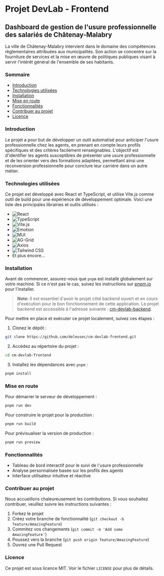 ﻿# Projet DevLab - Frontend

## Dashboard de gestion de l'usure professionnelle des salariés de Châtenay-Malabry

La ville de Châtenay-Malabry intervient dans le domaine des compétences règlementaires attribuées aux municipalités. Son action se concentre sur la fourniture de services et la mise en œuvre de politiques publiques visant à servir l'intérêt général de l'ensemble de ses habitants.

### Sommaire

- [Introduction](#introduction)
- [Technologies utilisées](#technologies-utilisées)
- [Installation](#installation)
- [Mise en route](#mise-en-route)
- [Fonctionnalités](#fonctionnalités)
- [Contribuer au projet](#contribuer-au-projet)
- [Licence](#licence)

### Introduction

Le projet a pour but de développer un outil automatisé pour anticiper l'usure professionnelle chez les agents, en prenant en compte leurs profils spécifiques et des critères facilement renseignables. L'objectif est d'identifier les agents susceptibles de présenter une usure professionnelle et de les orienter vers des formations adaptées, permettant ainsi une reconversion professionnelle pour conclure leur carrière dans un autre métier.

### Technologies utilisées

Ce projet est développé avec React et TypeScript, et utilise Vite.js comme outil de build pour une expérience de développement optimale. Voici une liste des principales librairies et outils utilisés :

- ![React](https://img.shields.io/badge/-React-61DAFB?logo=react&logoColor=white)
- ![TypeScript](https://img.shields.io/badge/-TypeScript-3178C6?logo=typescript&logoColor=white)
- ![Vite.js](https://img.shields.io/badge/-Vite-646CFF?logo=vite&logoColor=white)
- ![Emotion](https://img.shields.io/badge/-Emotion-DB7093?logo=emotion&logoColor=white)
- ![MUI](https://img.shields.io/badge/-MUI-007FFF?logo=mui&logoColor=white)
- ![AG-Grid](https://img.shields.io/badge/-AG--Grid-008000?logo=ag-grid&logoColor=white)
- ![Axios](https://img.shields.io/badge/-Axios-671DDF?logo=axios&logoColor=white)
- ![Tailwind CSS](https://img.shields.io/badge/-Tailwind_CSS-38B2AC?logo=tailwind-css&logoColor=white)
- Et plus encore...

### Installation

Avant de commencer, assurez-vous que `pnpm` est installé globalement sur votre machine. Si ce n'est pas le cas, suivez les instructions sur [pnpm.io](https://pnpm.io/install) pour l'installer.

> **Note:** Il est essentiel d'avoir le projet côté backend ouvert et en cours d'exécution pour le bon fonctionnement de cette application. Le projet backend est accessible à l'adresse suivante : [cm-devlab-backend](https://github.com/QuentinDrouet/cm-devlab-backend).

Pour mettre en place et exécuter ce projet localement, suivez ces étapes :

1. Clonez le dépôt :

```bash
git clone https://github.com/deleusec/cm-devlab-frontend.git
```

2. Accédez au répertoire du projet :

```bash
cd cm-devlab-frontend
```

3. Installez les dépendances avec `pnpm` :

```bash
pnpm install
```

### Mise en route

Pour démarrer le serveur de développement :

```bash
pnpm run dev
```

Pour construire le projet pour la production :

```bash
pnpm run build
```

Pour prévisualiser la version de production :

```bash
pnpm run preview
```

### Fonctionnalités

- Tableau de bord interactif pour le suivi de l'usure professionnelle
- Analyse personnalisée basée sur les profils des agents
- Interface utilisateur intuitive et réactive

### Contribuer au projet

Nous accueillons chaleureusement les contributions. Si vous souhaitez contribuer, veuillez suivre les instructions suivantes :

1. Forkez le projet
2. Créez votre branche de fonctionnalité (`git checkout -b feature/AmazingFeature`)
3. Commitez vos changements (`git commit -m 'Add some AmazingFeature'`)
4. Poussez vers la branche (`git push origin feature/AmazingFeature`)
5. Ouvrez une Pull Request

### Licence

Ce projet est sous licence MIT. Voir le fichier `LICENSE` pour plus de détails.
